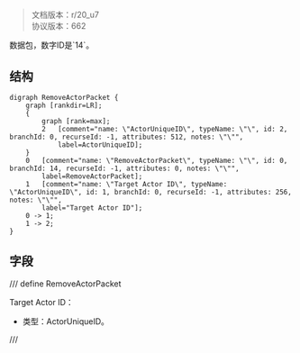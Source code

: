 # <!-- md:samp RemoveActorPacket -->

> 文档版本：r/20_u7<br/>协议版本：662

<!-- md:samp RemoveActorPacket -->数据包，数字ID是`14`。

## 结构

```viz
digraph RemoveActorPacket {
	graph [rankdir=LR];
	{
		graph [rank=max];
		2	[comment="name: \"ActorUniqueID\", typeName: \"\", id: 2, branchId: 0, recurseId: -1, attributes: 512, notes: \"\"",
			label=ActorUniqueID];
	}
	0	[comment="name: \"RemoveActorPacket\", typeName: \"\", id: 0, branchId: 14, recurseId: -1, attributes: 0, notes: \"\"",
		label=RemoveActorPacket];
	1	[comment="name: \"Target Actor ID\", typeName: \"ActorUniqueID\", id: 1, branchId: 0, recurseId: -1, attributes: 256, notes: \"\"",
		label="Target Actor ID"];
	0 -> 1;
	1 -> 2;
}

```

## 字段

/// define
RemoveActorPacket

Target Actor ID：[<!-- md:samp ActorUniqueID -->](refs/protocols/types/ActorUniqueID.md)

- 类型：ActorUniqueID。


///
